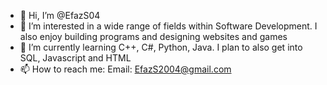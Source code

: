 - 👋 Hi, I’m @EfazS04
- 👀 I’m interested in a wide range of fields within Software Development. I also enjoy building programs and designing websites and games
- 🌱 I’m currently learning C++, C#, Python, Java. I plan to also get into SQL, Javascript and HTML
- 📫 How to reach me: Email: EfazS2004@gmail.com

<!---
EfazS04/EfazS04 is a ✨ special ✨ repository because its `README.md` (this file) appears on your GitHub profile.
You can click the Preview link to take a look at your changes.
--->
